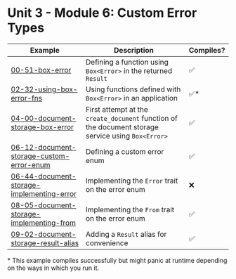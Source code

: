 # Unit 3 - Module 6: Custom Error Types

| Example | Description | Compiles? |
|---------|-------------|-----------|
| [00-51-box-error](00-51-box-error) | Defining a function using `Box<Error>` in the returned `Result` | ✅ |
| [02-32-using-box-error-fns](02-32-using-box-error-fns) | Using functions defined with `Box<Error>` in an application | ✅* |
| [04-00-document-storage-box-error](04-00-document-storage-box-error) | First attempt at the `create_document` function of the document storage service using `Box<Error>` | ✅ |
| [06-12-document-storage-custom-error-enum](06-12-document-storage-custom-error-enum) | Defining a custom error enum | ✅ |
| [06-44-document-storage-implementing-error](06-44-document-storage-implementing-error) | Implementing the `Error` trait on the error enum | ❌ |
| [08-05-document-storage-implementing-from](08-05-document-storage-implementing-from) | Implementing the `From` trait on the error enum | ✅ |
| [09-02-document-storage-result-alias](09-02-document-storage-result-alias) | Adding a `Result` alias for convenience | ✅ |

\* This example compiles successfully but might panic at runtime depending on the ways in which you run it.
